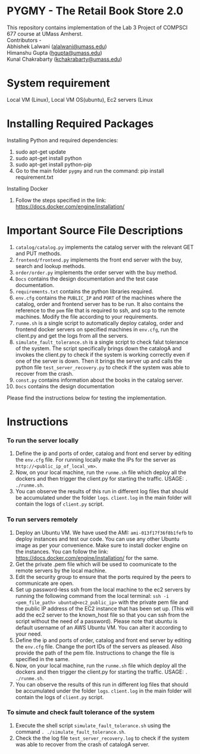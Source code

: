 # PYGMY - The Retail Book Store 2.0

This repository contains implementation of the Lab 3 Project of COMPSCI 677 course at UMass Amherst. <br>
Contributors - <br>
Abhishek Lalwani (alalwani@umass.edu) <br>
Himanshu Gupta (hgupta@umass.edu) <br>
Kunal Chakrabarty (kchakrabarty@umass.edu) <br>

# System requirement

Local VM (Linux), Local VM OS(ubuntu), Ec2 servers (Linux

# Installing Required Packages  

Installing Python and required dependencies:
1. sudo apt-get update
2. sudo apt-get install python
3. sudo apt-get install python-pip
4. Go to the main folder `pygmy` and run the command: pip install requirement.txt

Installing Docker
1. Follow the steps specified in the link: https://docs.docker.com/engine/installation/

# Important Source File Descriptions
1. `catalog/catalog.py` implements the catalog server with the relevant GET and PUT methods.
2. `frontend/frontend.py` implements the front end server with the buy, search and lookup methods.
3. `order/order.py` implements the order server with the buy method. 
4. `Docs` contains the design documentation and the test case documentation.
5. `requirements.txt` contains the python libraries required.
6. `env.cfg` contains the `PUBLIC_IP` and `PORT` of the machines where the catalog, order and frontend server has to be run. It also contains the reference to the `pem` file that is required to ssh, and scp to the remote machines. Modify the file according to your requirements.
7. `runme.sh` is a single script to automatically deploy catalog, order and frontend docker servers on specified machines in `env.cfg`, run the client.py and get the logs from all the servers.
8. `simulate_fault_tolerance.sh` is a single script to check falut tolerance of the system. The script specifically brings down the catalogA and invokes the client.py to check if the system is working correctly even if one of the server is down. Then it brings the server up and calls the python file `test_server_recovery.py` to check if the system was able to recover from the crash. 
9. `const.py` contains information about the books in the catalog server.
10. `Docs` contains the design documentation 

Please find the instructions below for testing the implementation.

# Instructions 

### To run the server locally

1. Define the ip and ports of order, catalog and front end server by editing the `env.cfg` file. For running locally make the IPs for the server as `http://<public_ip_of_local_vm>`.
2. Now, on your local machine, run the `runme.sh` file which deploy all the dockers and then trigger the client.py for starting the traffic. USAGE: `. ./runme.sh`.
3. You can observe the results of this run in different log files that should be accumulated under the folder `logs`. `client.log` in the main folder will contain the logs of `client.py` script.

### To run servers remotely 

1. Deploy an Ubuntu VM. We have used the AMI: `ami-013f17f36f8b1fefb` to deploy instances and test our code. You can use any other Ubuntu image as per your convenience. Make sure to install docker engine on the instances. You can follow the link: https://docs.docker.com/engine/installation/ for the same.
2. Get the private .pem file which will be used to coomunicate to the remote servers by the local machine.
3. Edit the security group to ensure that the ports required by the peers to communicate are open.
3. Set up password-less ssh from the local machine to the ec2 servers by running the following command from the local terminal:
    `ssh -i <pem_file_path> ubuntu@<ec2_public_ip>` with the private pem file and the public IP address of the EC2 instance that has been set up. (This will add the ec2 server to the known_host file so that you can ssh from the script without the need of a password). Please note that ubuntu is default username of an AWS Ubuntu VM. You can alter it according to your need.
4. Define the ip and ports of order, catalog and front end server by editing the `env.cfg` file. Change the port IDs of the servers as pleased. Also provide the path of the pem file. Instructions to change the file is specified in the same.
5. Now, on your local machine, run the `runme.sh` file which deploy all the dockers and then trigger the client.py for starting the traffic. USAGE: `. ./runme.sh`.
6. You can observe the results of this run in different log files that should be accumulated under the folder `logs`. `client.log` in the main folder will contain the logs of `client.py` script.

### To simute and check fault tolerance of the system

1. Execute the shell script `simulate_fault_tolerance.sh` using the command `. ./simulate_fault_tolerance.sh`.
2. Check the the log file `test_server_recovery.log` to check if the system was able to recover from the crash of catalogA server.


